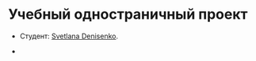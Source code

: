 # Учебный одностраничный проект 

* Студент: [Svetlana Denisenko](https://www.linkedin.com/in/svetlanadenisenko/).

-
